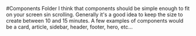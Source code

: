 #Components Folder
I think that components should be simple enough to fit on your screen sin scrolling. Generally it's a good idea to keep the size to create between 10 and 15 minutes. A few examples of components would be a card, article, sidebar, header, footer, hero, etc...
